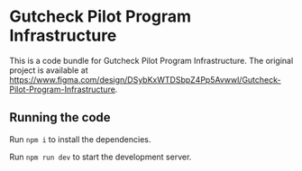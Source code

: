 
  # Gutcheck Pilot Program Infrastructure

  This is a code bundle for Gutcheck Pilot Program Infrastructure. The original project is available at https://www.figma.com/design/DSybKxWTDSbpZ4Pp5Avwwl/Gutcheck-Pilot-Program-Infrastructure.

  ## Running the code

  Run `npm i` to install the dependencies.

  Run `npm run dev` to start the development server.
  